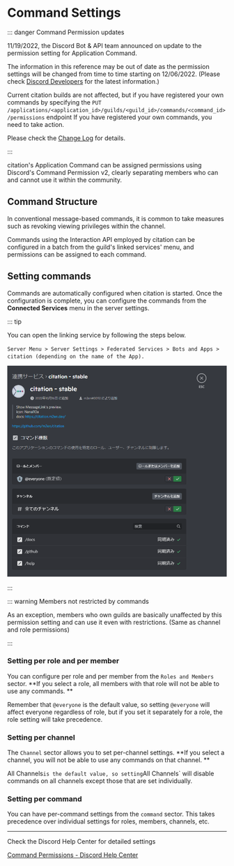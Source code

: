 # Command Settings

::: danger Command Permission updates

11/19/2022, the Discord Bot & API team announced on update to the permission setting for Application Command.

The information in this reference may be out of date as the permission settings will be changed from time to time starting on 12/06/2022. (Please check [Discord Developers](https://discord.gg/discord-developers) for the latest information.)

Current citation builds are not affected, but if you have registered your own commands by specifying the `PUT /applications/<application_id>/guilds/<guild_id>/commands/<command_id>/permissions` endpoint If you have registered your own commands, you need to take action.

Please check the [Change Log](https://discord.com/developers/docs/change-log#upcoming-application-command-permission-changes) for details.

:::

citation's Application Command can be assigned permissions using Discord's Command Permission v2, clearly separating members who can and cannot use it within the community.

## Command Structure

In conventional message-based commands, it is common to take measures such as revoking viewing privileges within the channel.

Commands using the Interaction API employed by citation can be configured in a batch from the guild's linked services' menu, and permissions can be assigned to each command.

## Setting commands

Commands are automatically configured when citation is started. Once the configuration is complete, you can configure the commands from the **Connected Services** menu in the server settings.

::: tip

You can open the linking service by following the steps below.

`Server Menu > Server Settings > Federated Services > Bots and Apps > citation (depending on the name of the App). `

![Federated Services](../../../image/reference/community/ja/bots.png)

::: 

::: warning Members not restricted by commands

As an exception, members who own guilds are basically unaffected by this permission setting and can use it even with restrictions. (Same as channel and role permissions)

:::

### Setting per role and per member

You can configure per role and per member from the `Roles and Members` sector. **If you select a role, all members with that role will not be able to use any commands. **

Remember that `@everyone` is the default value, so setting `@everyone` will affect everyone regardless of role, but if you set it separately for a role, the role setting will take precedence.

### Setting per channel

The `Channel` sector allows you to set per-channel settings. **If you select a channel, you will not be able to use any commands on that channel. **

All Channels` is the default value, so setting `All Channels` will disable commands on all channels except those that are set individually.

### Setting per command

You can have per-command settings from the `command` sector. This takes precedence over individual settings for roles, members, channels, etc.

----

Check the Discord Help Center for detailed settings

[Command Permissions - Discord Help Center](https://support.discord.com/hc/en-us/articles/4644915651095)
